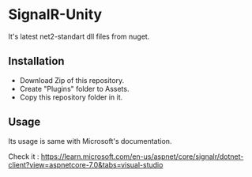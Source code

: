 ﻿# SignalR-Unity

It's latest net2-standart dll files from nuget.

## Installation
* Download Zip of this repository.
* Create "Plugins" folder to Assets.
* Copy this repository folder in it.

## Usage
Its usage is same with Microsoft's documentation.

Check it : 
https://learn.microsoft.com/en-us/aspnet/core/signalr/dotnet-client?view=aspnetcore-7.0&tabs=visual-studio

